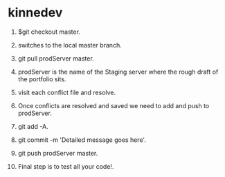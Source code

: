 kinnedev
======

1. $git checkout master.
2. switches to the local master branch.

3. git pull prodServer master.
4. prodServer is the name of the Staging server where the rough draft of the portfolio sits.

5. visit each conflict file and resolve. 

6. Once conflicts are resolved and saved we need to add and push to prodServer.
7. git add -A.
8. git commit -m 'Detailed message goes here'.
9. git push prodServer master.

10. Final step is to test all your code!.
